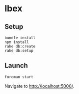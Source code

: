# lbex

## Setup

```
bundle install
npm install
rake db:create
rake db:setup
```

## Launch

```
foreman start
```

Navigate to [http://localhost:5000/](http://localhost:5000/).
